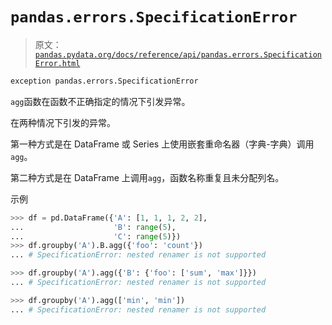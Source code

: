 # `pandas.errors.SpecificationError`

> 原文：[`pandas.pydata.org/docs/reference/api/pandas.errors.SpecificationError.html`](https://pandas.pydata.org/docs/reference/api/pandas.errors.SpecificationError.html)

```py
exception pandas.errors.SpecificationError
```

`agg`函数在函数不正确指定的情况下引发异常。

在两种情况下引发的异常。

第一种方式是在 DataFrame 或 Series 上使用嵌套重命名器（字典-字典）调用`agg`。

第二种方式是在 DataFrame 上调用`agg`，函数名称重复且未分配列名。

示例

```py
>>> df = pd.DataFrame({'A': [1, 1, 1, 2, 2],
...                    'B': range(5),
...                    'C': range(5)})
>>> df.groupby('A').B.agg({'foo': 'count'}) 
... # SpecificationError: nested renamer is not supported 
```

```py
>>> df.groupby('A').agg({'B': {'foo': ['sum', 'max']}}) 
... # SpecificationError: nested renamer is not supported 
```

```py
>>> df.groupby('A').agg(['min', 'min']) 
... # SpecificationError: nested renamer is not supported 
```
